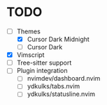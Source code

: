 # TODO

- [ ] Themes
    - [x] Cursor Dark Midnight
    - [ ] Cursor Dark
- [x] Vimscript
- [ ] Tree-sitter support
- [ ] Plugin integration
    - [ ] nvimdev/dashboard.nvim
    - [ ] ydkulks/tabs.nvim
    - [ ] ydkulks/statusline.nvim
